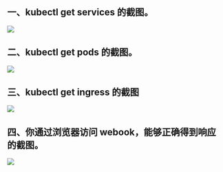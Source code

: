 ## 一、kubectl get services 的截图。
![](https://blob.hixforever.com/202308202259663.png)
## 二、kubectl get pods 的截图。
![](https://blob.hixforever.com/202308202301156.png)
## 三、kubectl get ingress 的截图
![](https://blob.hixforever.com/202308202259544.png)
## 四、你通过浏览器访问 webook，能够正确得到响应的截图。
![](https://blob.hixforever.com/202308202300720.png)


